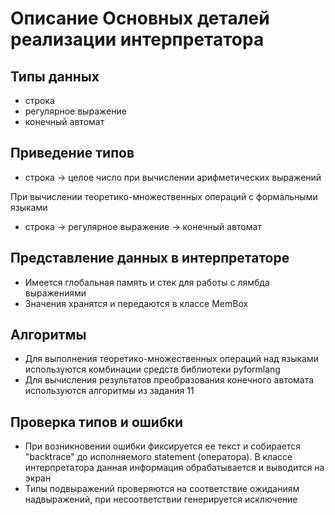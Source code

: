 # Описание Основных деталей реализации интерпретатора

## Типы данных
 - строка
 - регулярное выражение
 - конечный автомат

## Приведение типов
 - строка -> целое число при вычислении арифметических выражений

 При вычислении теоретико-множественных операций с формальными языками
  - строка -> регулярное выражение -> конечный автомат

## Представление данных в интерпретаторе
 - Имеется глобальная память и стек для работы с лямбда выражениями
 - Значения хранятся и передаются в классе MemBox

## Алгоритмы
 - Для выполнения теоретико-множественных операций над языками используются комбинации средств библиотеки pyformlang
 - Для вычисления результатов преобразования конечного автомата используются алгоритмы из задания 11

## Проверка типов и ошибки
 - При возникновении ошибки фиксируется ее текст и собирается "backtrace" до исполняемого statement (оператора). В классе интерпретатора данная информация обрабатывается и выводится на экран
 - Типы подвыражений проверяются на соответствие ожиданиям надвыражений, при несоответствии генерируется исключение
